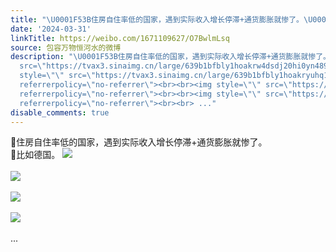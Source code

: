 ```yaml
---
title: "\U0001F53B住房自住率低的国家，遇到实际收入增长停滞+通货膨胀就惨了。\U0001F53B比如德国。 [图片][图片][图片][图片]"
date: '2024-03-31'
linkTitle: https://weibo.com/1671109627/O7BwlmLsq
source: 包容万物恒河水的微博
description: "\U0001F53B住房自住率低的国家，遇到实际收入增长停滞+通货膨胀就惨了。<br>\U0001F53B比如德国。 <img style=\"\"
  src=\"https://tvax3.sinaimg.cn/large/639b1bfbly1hoakrw4dsdj20hi0yn489.jpg\" referrerpolicy=\"no-referrer\"><br><br><img
  style=\"\" src=\"https://tvax3.sinaimg.cn/large/639b1bfbly1hoakryuhq1j20hx0oztfc.jpg\"
  referrerpolicy=\"no-referrer\"><br><br><img style=\"\" src=\"https://tvax4.sinaimg.cn/large/639b1bfbly1hoaks4mcscj20i80tttgi.jpg\"
  referrerpolicy=\"no-referrer\"><br><br><img style=\"\" src=\"https://tvax4.sinaimg.cn/large/639b1bfbly1hoaksg8v5rj20h40rs7bp.jpg\"
  referrerpolicy=\"no-referrer\"><br><br> ..."
disable_comments: true
---
```

🔻住房自住率低的国家，遇到实际收入增长停滞+通货膨胀就惨了。<br>🔻比如德国。 <img style="" src="https://tvax3.sinaimg.cn/large/639b1bfbly1hoakrw4dsdj20hi0yn489.jpg" referrerpolicy="no-referrer"><br><br><img style="" src="https://tvax3.sinaimg.cn/large/639b1bfbly1hoakryuhq1j20hx0oztfc.jpg" referrerpolicy="no-referrer"><br><br><img style="" src="https://tvax4.sinaimg.cn/large/639b1bfbly1hoaks4mcscj20i80tttgi.jpg" referrerpolicy="no-referrer"><br><br><img style="" src="https://tvax4.sinaimg.cn/large/639b1bfbly1hoaksg8v5rj20h40rs7bp.jpg" referrerpolicy="no-referrer"><br><br> ...